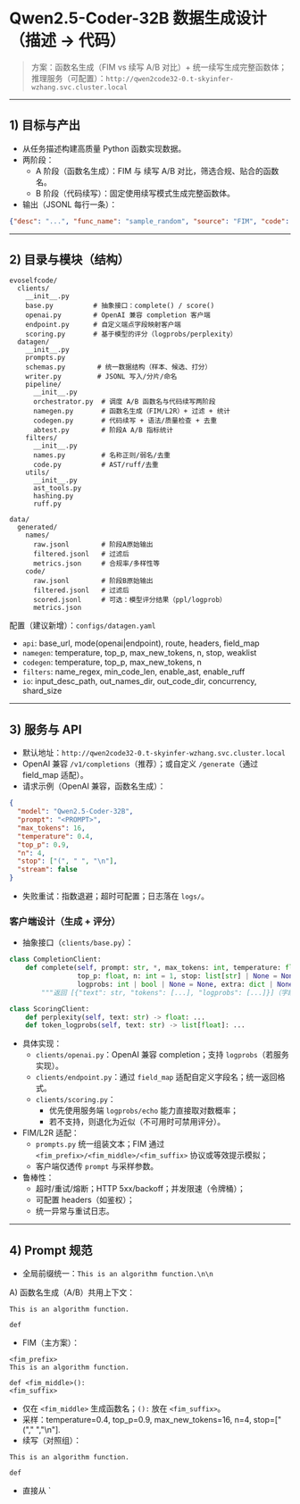 # Qwen2.5-Coder-32B 数据生成设计（描述 → 代码）

> 方案：函数名生成（FIM vs 续写 A/B 对比）+ 统一续写生成完整函数体；
> 推理服务（可配置）：`http://qwen2code32-0.t-skyinfer-wzhang.svc.cluster.local`

---

## 1) 目标与产出
- 从任务描述构建高质量 Python 函数实现数据。
- 两阶段：
  - A 阶段（函数名生成）：FIM 与 续写 A/B 对比，筛选合规、贴合的函数名。
  - B 阶段（代码续写）：固定使用续写模式生成完整函数体。
- 输出（JSONL 每行一条）：
```json
{"desc": "...", "func_name": "sample_random", "source": "FIM", "code": "def sample_random(...): ...", "meta": {"params": {...}, "seed": 42}}
```

---

## 2) 目录与模块（结构）
```
evoselfcode/
  clients/
    __init__.py
    base.py          # 抽象接口：complete() / score()
    openai.py        # OpenAI 兼容 completion 客户端
    endpoint.py      # 自定义端点字段映射客户端
    scoring.py       # 基于模型的评分（logprobs/perplexity）
  datagen/
    __init__.py
    prompts.py
    schemas.py        # 统一数据结构（样本、候选、打分）
    writer.py         # JSONL 写入/分片/命名
    pipeline/
      __init__.py
      orchestrator.py  # 调度 A/B 函数名与代码续写两阶段
      namegen.py       # 函数名生成（FIM/L2R）+ 过滤 + 统计
      codegen.py       # 代码续写 + 语法/质量检查 + 去重
      abtest.py        # 阶段A A/B 指标统计
    filters/
      __init__.py
      names.py         # 名称正则/弱名/去重
      code.py          # AST/ruff/去重
    utils/
      __init__.py
      ast_tools.py
      hashing.py
      ruff.py

data/
  generated/
    names/
      raw.jsonl        # 阶段A原始输出
      filtered.jsonl   # 过滤后
      metrics.json     # 合规率/多样性等
    code/
      raw.jsonl        # 阶段B原始输出
      filtered.jsonl   # 过滤后
      scored.jsonl     # 可选：模型评分结果（ppl/logprob）
      metrics.json
```

配置（建议新增）：`configs/datagen.yaml`
- `api`: base_url, mode(openai|endpoint), route, headers, field_map
- `namegen`: temperature, top_p, max_new_tokens, n, stop, weaklist
- `codegen`: temperature, top_p, max_new_tokens, n
- `filters`: name_regex, min_code_len, enable_ast, enable_ruff
- `io`: input_desc_path, out_names_dir, out_code_dir, concurrency, shard_size

---

## 3) 服务与 API
- 默认地址：`http://qwen2code32-0.t-skyinfer-wzhang.svc.cluster.local`
- OpenAI 兼容 `/v1/completions`（推荐）；或自定义 `/generate`（通过 field_map 适配）。
- 请求示例（OpenAI 兼容，函数名生成）：
```json
{
  "model": "Qwen2.5-Coder-32B",
  "prompt": "<PROMPT>",
  "max_tokens": 16,
  "temperature": 0.4,
  "top_p": 0.9,
  "n": 4,
  "stop": ["(", " ", "\n"],
  "stream": false
}
```
- 失败重试：指数退避；超时可配置；日志落在 `logs/`。

### 客户端设计（生成 + 评分）
- 抽象接口（`clients/base.py`）：
```python
class CompletionClient:
    def complete(self, prompt: str, *, max_tokens: int, temperature: float,
                 top_p: float, n: int = 1, stop: list[str] | None = None,
                 logprobs: int | bool | None = None, extra: dict | None = None) -> list[dict]:
        """返回 [{"text": str, "tokens": [...], "logprobs": [...]}]（字段因服务而异）。"""

class ScoringClient:
    def perplexity(self, text: str) -> float: ...
    def token_logprobs(self, text: str) -> list[float]: ...
```
- 具体实现：
  - `clients/openai.py`：OpenAI 兼容 completion；支持 `logprobs`（若服务实现）。
  - `clients/endpoint.py`：通过 `field_map` 适配自定义字段名；统一返回格式。
  - `clients/scoring.py`：
    - 优先使用服务端 `logprobs/echo` 能力直接取对数概率；
    - 若不支持，则退化为近似（不可用时可禁用评分）。
- FIM/L2R 适配：
  - `prompts.py` 统一组装文本；FIM 通过 `<fim_prefix>/<fim_middle>/<fim_suffix>` 协议或等效提示模拟；
  - 客户端仅透传 `prompt` 与采样参数。
- 鲁棒性：
  - 超时/重试/熔断；HTTP 5xx/backoff；并发限速（令牌桶）；
  - 可配置 headers（如鉴权）；
  - 统一异常与重试日志。

---

## 4) Prompt 规范
- 全局前缀统一：`This is an algorithm function.\n\n`

A) 函数名生成（A/B）共用上下文：
```
This is an algorithm function.

def
```
- FIM（主方案）：
```
<fim_prefix>
This is an algorithm function.

def <fim_middle>():
<fim_suffix>
```
  - 仅在 `<fim_middle>` 生成函数名；`():` 放在 `<fim_suffix>`。
  - 采样：temperature=0.4, top_p=0.9, max_new_tokens=16, n=4, stop=["("," ","\n"].
- 续写（对照组）：
```
This is an algorithm function.

def
```
  - 直接从 `